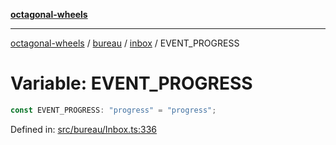 [**octagonal-wheels**](../../../README.md)

***

[octagonal-wheels](../../../modules.md) / [bureau](../../README.md) / [inbox](../README.md) / EVENT\_PROGRESS

# Variable: EVENT\_PROGRESS

```ts
const EVENT_PROGRESS: "progress" = "progress";
```

Defined in: [src/bureau/Inbox.ts:336](https://github.com/vrtmrz/octagonal-wheels/blob/main/src/bureau/Inbox.ts#L336)
